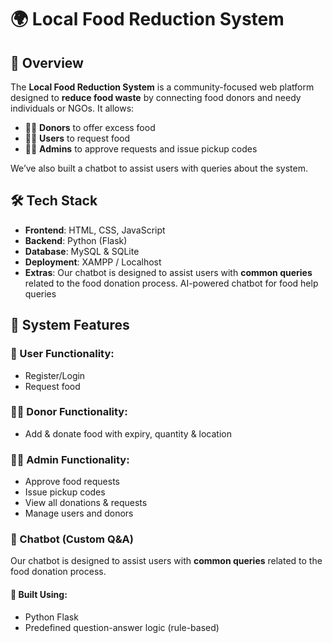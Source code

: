 # 🌍 Local Food Reduction System

## 🧩 Overview
The **Local Food Reduction System** is a community-focused web platform designed to **reduce food waste** by connecting food donors and needy individuals or NGOs. It allows:
- 🧑‍🍳 **Donors** to offer excess food
- 🧑‍🦰 **Users** to request food
- 👨‍💼 **Admins** to approve requests and issue pickup codes

We’ve also built a chatbot to assist users with queries about the system.



## 🛠️ Tech Stack
- **Frontend**: HTML, CSS, JavaScript
- **Backend**: Python (Flask)
- **Database**: MySQL & SQLite
- **Deployment**: XAMPP / Localhost
- **Extras**: Our chatbot is designed to assist users with **common queries** related to the food donation process.
AI-powered chatbot for food help queries



## 🔐 System Features

### 👤 User Functionality:
- Register/Login
- Request food

### 👨‍🍳 Donor Functionality:
- Add & donate food with expiry, quantity & location

### 👨‍💼 Admin Functionality:
- Approve food requests
- Issue pickup codes
- View all donations & requests
- Manage users and donors

### 🤖 Chatbot (Custom Q&A)

Our chatbot is designed to assist users with **common queries** related to the food donation process.


#### 📌 Built Using:
- Python Flask
- Predefined question-answer logic (rule-based)

